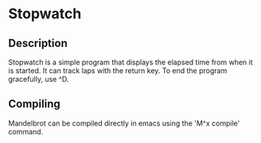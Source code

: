Stopwatch
=========

Description
-----------
Stopwatch is a simple program that displays the elapsed time from when it is started. It can track laps with the return key. To end the program gracefully, use ^D.

Compiling
---------
Mandelbrot can be compiled directly in emacs using the 'M^x compile' command.

